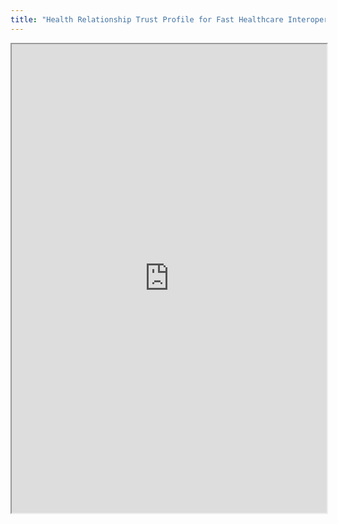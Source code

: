 ```yaml
---
title: "Health Relationship Trust Profile for Fast Healthcare Interoperability Resources (FHIR) OAuth 2.0 Scopes"
---
```



<iframe height="750" width="100%" src="https://ewelton.github.io/ktest/wiki.html#Health%20Relationship%20Trust%20Profile%20for%20Fast%20Healthcare%20Interoperability%20Resources%20(FHIR)%20OAuth%202.0%20Scopes"></iframe>
